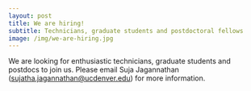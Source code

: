 ```yaml
---
layout: post
title: We are hiring!
subtitle: Technicians, graduate students and postdoctoral fellows
image: /img/we-are-hiring.jpg
---
```


We are looking for enthusiastic technicians, graduate students and postdocs to join us. Please email Suja Jagannathan (sujatha.jagannathan@ucdenver.edu) for more information. 
